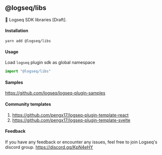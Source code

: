 ## @logseq/libs

🚀 Logseq SDK libraries [Draft].

#### Installation

```shell
yarn add @logseq/libs
```

#### Usage

Load `logseq` plugin sdk as global namespace

```js
import "@logseq/libs"
```

#### Samples
https://github.com/logseq/logseq-plugin-samples

#### Community templates

1. https://github.com/pengx17/logseq-plugin-template-react
2. https://github.com/pengx17/logseq-plugin-template-svelte

#### Feedback
If you have any feedback or encounter any issues, feel free to join Logseq's discord group.
https://discord.gg/KpN4eHY
